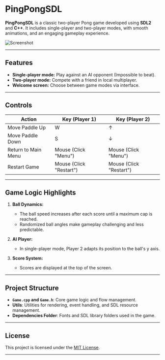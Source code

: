 # PingPongSDL

**PingPongSDL** is a classic two-player Pong game developed using **SDL2** and **C++**. It includes single-player and two-player modes, with smooth animations, and an engaging gameplay experience.

![Screenshot](https://github.com/user-attachments/assets/9e2487a1-6a74-4bd0-9f96-0b8b913f03fd)

---

## Features

- **Single-player mode:** Play against an AI opponent (Impossible to beat).
- **Two-player mode:** Compete with a friend in local multiplayer.
- **Welcome screen:** Choose between game modes via interface.

---

## Controls

| Action                 | Key (Player 1) | Key (Player 2) |
|------------------------|----------------|----------------|
| Move Paddle Up         | W              | ↑              |
| Move Paddle Down       | S              | ↓              |
| Return to Main Menu    | Mouse (Click "Menu") | Mouse (Click "Menu") |
| Restart Game           | Mouse (Click "Restart") | Mouse (Click "Restart") |

---

## Game Logic Highlights

1. **Ball Dynamics:**
   - The ball speed increases after each score until a maximum cap is reached.
   - Randomized ball angles make gameplay challenging and less predictable.

2. **AI Player:**
   - In single-player mode, Player 2 adapts its position to the ball's y axis.

3. **Score System:**
   - Scores are displayed at the top of the screen.

---

## Project Structure

- **`Game.cpp` and `Game.h`**: Core game logic and flow management.
- **Utils**: Utilities for rendering, event handling, and SDL resource management.
- **Dependencies Folder**: Fonts and SDL library folders used in the game.

---

## License

This project is licensed under the [MIT License](LICENSE).

---
